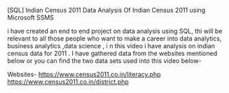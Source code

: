 [SQL] Indian Census 2011
Data Analysis Of Indian Census 2011 using Microsoft SSMS

i have created an end to end project on data analysis using SQL, thi will be relevant to all those people who want to make a career into data analytics, business analytics ,data science , i n this video i have analysis on indian census data for 2011 . I have gathered data from the websites mentioned below or you can find the two data sets used into this video below-  

Websites-
https://www.census2011.co.in/literacy.php
https://www.census2011.co.in/district.php
